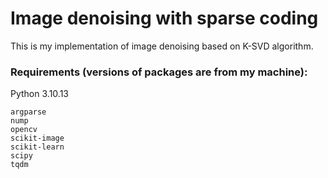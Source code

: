 # Image denoising with sparse coding
This is my implementation of image denoising based on K-SVD algorithm.

### Requirements (versions of packages are from my machine):
Python 3.10.13
```
argparse
nump
opencv
scikit-image
scikit-learn
scipy
tqdm
```
